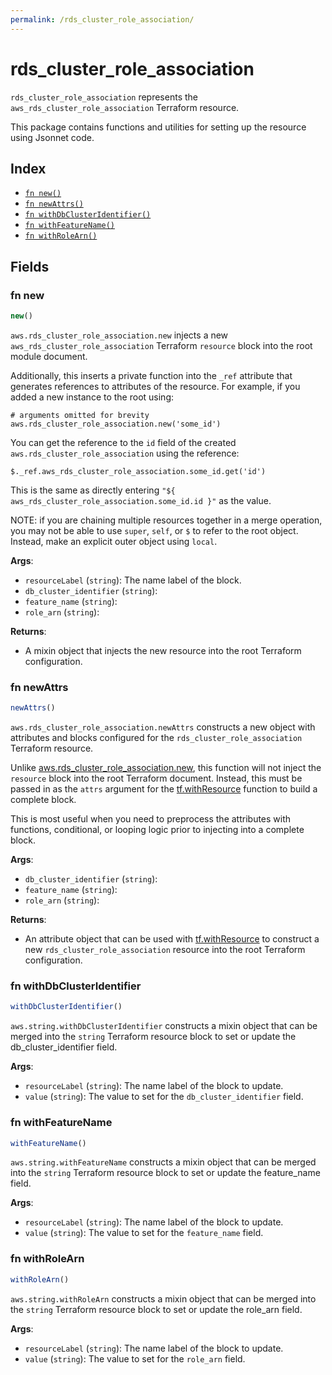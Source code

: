 ```yaml
---
permalink: /rds_cluster_role_association/
---
```


# rds_cluster_role_association

`rds_cluster_role_association` represents the `aws_rds_cluster_role_association` Terraform resource.



This package contains functions and utilities for setting up the resource using Jsonnet code.


## Index

* [`fn new()`](#fn-new)
* [`fn newAttrs()`](#fn-newattrs)
* [`fn withDbClusterIdentifier()`](#fn-withdbclusteridentifier)
* [`fn withFeatureName()`](#fn-withfeaturename)
* [`fn withRoleArn()`](#fn-withrolearn)

## Fields

### fn new

```ts
new()
```


`aws.rds_cluster_role_association.new` injects a new `aws_rds_cluster_role_association` Terraform `resource`
block into the root module document.

Additionally, this inserts a private function into the `_ref` attribute that generates references to attributes of the
resource. For example, if you added a new instance to the root using:

    # arguments omitted for brevity
    aws.rds_cluster_role_association.new('some_id')

You can get the reference to the `id` field of the created `aws.rds_cluster_role_association` using the reference:

    $._ref.aws_rds_cluster_role_association.some_id.get('id')

This is the same as directly entering `"${ aws_rds_cluster_role_association.some_id.id }"` as the value.

NOTE: if you are chaining multiple resources together in a merge operation, you may not be able to use `super`, `self`,
or `$` to refer to the root object. Instead, make an explicit outer object using `local`.

**Args**:
  - `resourceLabel` (`string`): The name label of the block.
  - `db_cluster_identifier` (`string`): 
  - `feature_name` (`string`): 
  - `role_arn` (`string`): 

**Returns**:
- A mixin object that injects the new resource into the root Terraform configuration.


### fn newAttrs

```ts
newAttrs()
```


`aws.rds_cluster_role_association.newAttrs` constructs a new object with attributes and blocks configured for the `rds_cluster_role_association`
Terraform resource.

Unlike [aws.rds_cluster_role_association.new](#fn-rds_cluster_role_associationnew), this function will not inject the `resource`
block into the root Terraform document. Instead, this must be passed in as the `attrs` argument for the
[tf.withResource](https://github.com/tf-libsonnet/core/tree/main/docs#fn-withresource) function to build a complete block.

This is most useful when you need to preprocess the attributes with functions, conditional, or looping logic prior to
injecting into a complete block.

**Args**:
  - `db_cluster_identifier` (`string`): 
  - `feature_name` (`string`): 
  - `role_arn` (`string`): 

**Returns**:
  - An attribute object that can be used with [tf.withResource](https://github.com/tf-libsonnet/core/tree/main/docs#fn-withresource) to construct a new `rds_cluster_role_association` resource into the root Terraform configuration.


### fn withDbClusterIdentifier

```ts
withDbClusterIdentifier()
```

`aws.string.withDbClusterIdentifier` constructs a mixin object that can be merged into the `string`
Terraform resource block to set or update the db_cluster_identifier field.



**Args**:
  - `resourceLabel` (`string`): The name label of the block to update.
  - `value` (`string`): The value to set for the `db_cluster_identifier` field.


### fn withFeatureName

```ts
withFeatureName()
```

`aws.string.withFeatureName` constructs a mixin object that can be merged into the `string`
Terraform resource block to set or update the feature_name field.



**Args**:
  - `resourceLabel` (`string`): The name label of the block to update.
  - `value` (`string`): The value to set for the `feature_name` field.


### fn withRoleArn

```ts
withRoleArn()
```

`aws.string.withRoleArn` constructs a mixin object that can be merged into the `string`
Terraform resource block to set or update the role_arn field.



**Args**:
  - `resourceLabel` (`string`): The name label of the block to update.
  - `value` (`string`): The value to set for the `role_arn` field.
